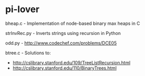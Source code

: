 pi-lover
========
bheap.c - Implementation of node-based binary max heaps in C

strInvRec.py - Inverts strings using recursion in Python

odd.py - http://www.codechef.com/problems/DCE05

btree.c - Solutions to:
- http://cslibrary.stanford.edu/109/TreeListRecursion.html
- http://cslibrary.stanford.edu/110/BinaryTrees.html
